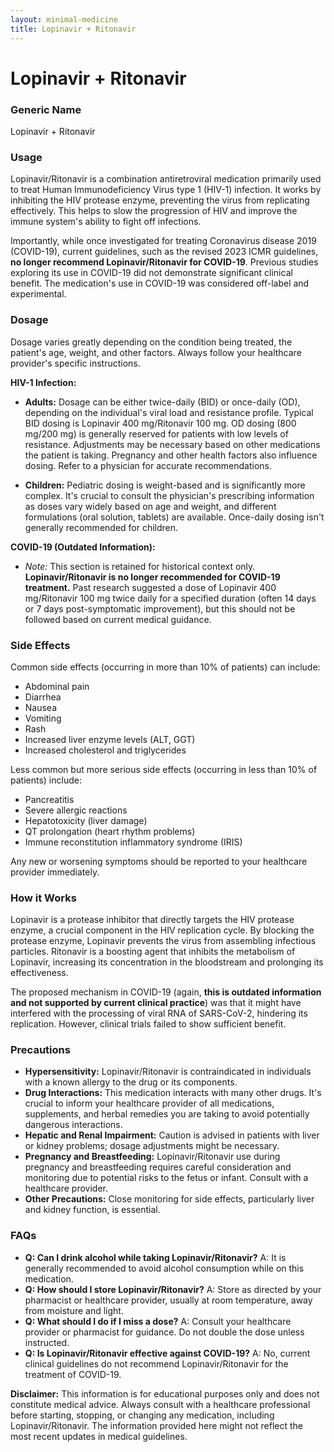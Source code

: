 ```yaml
---
layout: minimal-medicine
title: Lopinavir + Ritonavir
---
```


# Lopinavir + Ritonavir
### Generic Name
Lopinavir + Ritonavir

### Usage

Lopinavir/Ritonavir is a combination antiretroviral medication primarily used to treat Human Immunodeficiency Virus type 1 (HIV-1) infection.  It works by inhibiting the HIV protease enzyme, preventing the virus from replicating effectively.  This helps to slow the progression of HIV and improve the immune system's ability to fight off infections.  

Importantly,  while once investigated for treating Coronavirus disease 2019 (COVID-19), current guidelines, such as the revised 2023 ICMR guidelines,  **no longer recommend Lopinavir/Ritonavir for COVID-19**.  Previous studies exploring its use in COVID-19 did not demonstrate significant clinical benefit.  The medication's use in COVID-19 was considered off-label and experimental.

### Dosage

Dosage varies greatly depending on the condition being treated, the patient's age, weight, and other factors.  Always follow your healthcare provider's specific instructions.

**HIV-1 Infection:**

* **Adults:**  Dosage can be either twice-daily (BID) or once-daily (OD), depending on the individual's viral load and resistance profile.  Typical BID dosing is Lopinavir 400 mg/Ritonavir 100 mg.  OD dosing (800 mg/200 mg) is generally reserved for patients with low levels of resistance.  Adjustments may be necessary based on other medications the patient is taking.  Pregnancy and other health factors also influence dosing.  Refer to a physician for accurate recommendations.


* **Children:**  Pediatric dosing is weight-based and is significantly more complex.  It's crucial to consult the physician's prescribing information as doses vary widely based on age and weight, and different formulations (oral solution, tablets) are available.  Once-daily dosing isn't generally recommended for children.

**COVID-19 (Outdated Information):**

*  *Note:* This section is retained for historical context only.  **Lopinavir/Ritonavir is no longer recommended for COVID-19 treatment.**  Past research suggested a dose of Lopinavir 400 mg/Ritonavir 100 mg twice daily for a specified duration (often 14 days or 7 days post-symptomatic improvement), but this should not be followed based on current medical guidance.

### Side Effects

Common side effects (occurring in more than 10% of patients) can include:

* Abdominal pain
* Diarrhea
* Nausea
* Vomiting
* Rash
* Increased liver enzyme levels (ALT, GGT)
* Increased cholesterol and triglycerides

Less common but more serious side effects (occurring in less than 10% of patients) include:

* Pancreatitis
* Severe allergic reactions
* Hepatotoxicity (liver damage)
* QT prolongation (heart rhythm problems)
* Immune reconstitution inflammatory syndrome (IRIS)

Any new or worsening symptoms should be reported to your healthcare provider immediately.

### How it Works

Lopinavir is a protease inhibitor that directly targets the HIV protease enzyme, a crucial component in the HIV replication cycle. By blocking the protease enzyme, Lopinavir prevents the virus from assembling infectious particles.  Ritonavir is a boosting agent that inhibits the metabolism of Lopinavir, increasing its concentration in the bloodstream and prolonging its effectiveness.  

The proposed mechanism in COVID-19 (again, **this is outdated information and not supported by current clinical practice**) was that it might have interfered with the processing of viral RNA of SARS-CoV-2, hindering its replication. However, clinical trials failed to show sufficient benefit.


### Precautions

* **Hypersensitivity:** Lopinavir/Ritonavir is contraindicated in individuals with a known allergy to the drug or its components.
* **Drug Interactions:** This medication interacts with many other drugs.  It's crucial to inform your healthcare provider of all medications, supplements, and herbal remedies you are taking to avoid potentially dangerous interactions.  
* **Hepatic and Renal Impairment:** Caution is advised in patients with liver or kidney problems; dosage adjustments might be necessary.
* **Pregnancy and Breastfeeding:**  Lopinavir/Ritonavir use during pregnancy and breastfeeding requires careful consideration and monitoring due to potential risks to the fetus or infant.  Consult with a healthcare provider.
* **Other Precautions:**  Close monitoring for side effects, particularly liver and kidney function, is essential.


### FAQs

* **Q: Can I drink alcohol while taking Lopinavir/Ritonavir?**  A: It is generally recommended to avoid alcohol consumption while on this medication.
* **Q: How should I store Lopinavir/Ritonavir?** A: Store as directed by your pharmacist or healthcare provider, usually at room temperature, away from moisture and light.
* **Q: What should I do if I miss a dose?** A: Consult your healthcare provider or pharmacist for guidance.  Do not double the dose unless instructed.
* **Q: Is Lopinavir/Ritonavir effective against COVID-19?** A: No, current clinical guidelines do not recommend Lopinavir/Ritonavir for the treatment of COVID-19.


**Disclaimer:** This information is for educational purposes only and does not constitute medical advice.  Always consult with a healthcare professional before starting, stopping, or changing any medication, including Lopinavir/Ritonavir.  The information provided here might not reflect the most recent updates in medical guidelines.
